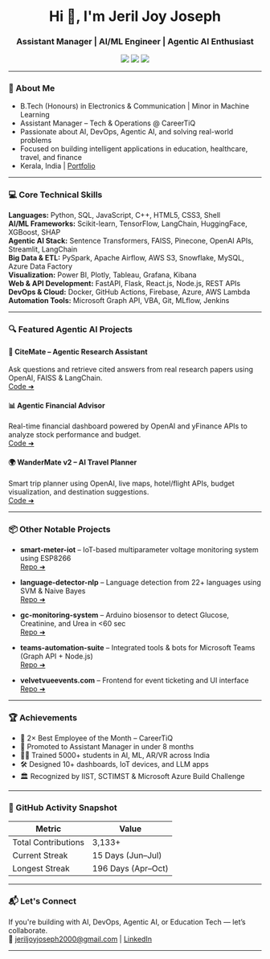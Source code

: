 <h1 align="center">Hi 👋, I'm Jeril Joy Joseph</h1>
<h3 align="center">Assistant Manager | AI/ML Engineer | Agentic AI Enthusiast</h3>

<p align="center">
  <a href="https://www.linkedin.com/in/jeril-joy-joseph/"><img src="https://img.shields.io/badge/LinkedIn-blue?style=flat&logo=linkedin" /></a>
  <a href="mailto:jeriljoyjoseph2000@gmail.com"><img src="https://img.shields.io/badge/Email-jeriljoyjoseph2000@gmail.com-red?style=flat&logo=gmail" /></a>
  <a href="https://jeriljoy1310.github.io/JerilJoyJosephPortfolio/"><img src="https://img.shields.io/badge/Portfolio-Visit-green?style=flat&logo=githubpages" /></a>
</p>

---

### 🚀 About Me
- B.Tech (Honours) in Electronics & Communication | Minor in Machine Learning  
- Assistant Manager – Tech & Operations @ CareerTiQ  
- Passionate about AI, DevOps, Agentic AI, and solving real-world problems  
- Focused on building intelligent applications in education, healthcare, travel, and finance  
- Kerala, India | [Portfolio](https://jeriljoy1310.github.io/JerilJoyPortfolio/)

---

### 💻 Core Technical Skills

**Languages:** Python, SQL, JavaScript, C++, HTML5, CSS3, Shell  
**AI/ML Frameworks:** Scikit-learn, TensorFlow, LangChain, HuggingFace, XGBoost, SHAP  
**Agentic AI Stack:** Sentence Transformers, FAISS, Pinecone, OpenAI APIs, Streamlit, LangChain  
**Big Data & ETL:** PySpark, Apache Airflow, AWS S3, Snowflake, MySQL, Azure Data Factory  
**Visualization:** Power BI, Plotly, Tableau, Grafana, Kibana  
**Web & API Development:** FastAPI, Flask, React.js, Node.js, REST APIs  
**DevOps & Cloud:** Docker, GitHub Actions, Firebase, Azure, AWS Lambda  
**Automation Tools:** Microsoft Graph API, VBA, Git, MLflow, Jenkins

---

### 🔍 Featured Agentic AI Projects

#### 🧠 CiteMate – Agentic Research Assistant  
Ask questions and retrieve cited answers from real research papers using OpenAI, FAISS & LangChain.  
[Code ➜](https://github.com/JerilJoy1310/CiteMate)

#### 📊 Agentic Financial Advisor  
Real-time financial dashboard powered by OpenAI and yFinance APIs to analyze stock performance and budget.  
[Code ➜](https://github.com/JerilJoy1310/Agentic-Financial-Advisor)

#### 🌍 WanderMate v2 – AI Travel Planner  
Smart trip planner using OpenAI, live maps, hotel/flight APIs, budget visualization, and destination suggestions.  
[Code ➜](https://github.com/JerilJoy1310/WanderMate-AI)

---

### 📦 Other Notable Projects

- **smart-meter-iot** – IoT-based multiparameter voltage monitoring system using ESP8266  
  [Repo ➜](https://github.com/JerilJoy1310/MultiparameterVoltageSensingDevice)

- **language-detector-nlp** – Language detection from 22+ languages using SVM & Naive Bayes  
  [Repo ➜](https://github.com/JerilJoy1310/MultipleLanguageDetectionTool)

- **gc-monitoring-system** – Arduino biosensor to detect Glucose, Creatinine, and Urea in <60 sec  
  [Repo ➜](https://github.com/JerilJoy1310/A-Multiparameter-Glucose-Monitoring-System)

- **teams-automation-suite** – Integrated tools & bots for Microsoft Teams (Graph API + Node.js)  
  [Repo ➜](https://github.com/JerilJoy1310)

- **velvetvueevents.com** – Frontend for event ticketing and UI interface  
  [Repo ➜](https://github.com/JerilJoy1310/velvetvueevents.com)

---

### 🏆 Achievements

- 🏅 2× Best Employee of the Month – CareerTiQ  
- 🚀 Promoted to Assistant Manager in under 8 months  
- 👨‍🏫 Trained 5000+ students in AI, ML, AR/VR across India  
- 🛠️ Designed 10+ dashboards, IoT devices, and LLM apps  
- 🏛️ Recognized by IIST, SCTIMST & Microsoft Azure Build Challenge  

---

### 📘 GitHub Activity Snapshot

| Metric               | Value               |
|----------------------|---------------------|
| Total Contributions | 3,133+              |
| Current Streak      | 15 Days (Jun–Jul)   |
| Longest Streak      | 196 Days (Apr–Oct)  |

---

### 📬 Let's Connect
If you're building with AI, DevOps, Agentic AI, or Education Tech — let’s collaborate.  
📧 jeriljoyjoseph2000@gmail.com | [LinkedIn](https://linkedin.com/in/jeril-joy-joseph)

---
